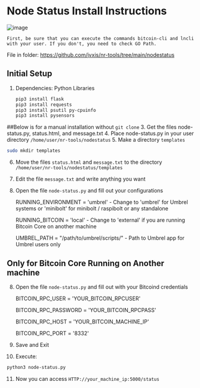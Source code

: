 # Node Status Install Instructions
![image](https://github.com/jvxis/minibolt/assets/108929149/a520ff0c-7de4-4489-9657-413312cb995f)

`First, be sure that you can execute the commands bitcoin-cli and lncli with your user. If you don't, you need to check GO Path.`

File in folder: https://github.com/jvxis/nr-tools/tree/main/nodestatus

## Initial Setup
1. Dependencies:
   Python Libraries
   ```bash
   pip3 install flask
   pip3 install requests
   pip3 install psutil py-cpuinfo
   pip3 install pysensors
   ```
##Below is for a manual installation without `git clone`
3. Get the files node-status.py, status.html, and message.txt
4. Place node-status.py in your user directory `/home/user/nr-tools/nodestatus`
5. Make a directory `templates`
   ```bash
   sudo mkdir templates
   ```
6. Move the files `status.html` and `message.txt` to the directory `/home/user/nr-tools/nodestatus/templates`

7. Edit the file `message.txt` and write anything you want
8. Open the file `node-status.py` and fill out your configurations
   
   RUNNING_ENVIRONMENT = 'umbrel'  - Change to 'umbrel' for Umbrel systems or 'minibolt' for minibolt / raspibolt or any standalone
   
   RUNNING_BITCOIN = 'local'  - Change to 'external' if you are running Bitcoin Core on another machine

   UMBREL_PATH = "/path/to/umbrel/scripts/"  - Path to Umbrel app for Umbrel users only

## Only for Bitcoin Core Running on Another machine
8. Open the file `node-status.py` and fill out with your Bitcoind credentials

   BITCOIN_RPC_USER = 'YOUR_BITCOIN_RPCUSER'

   BITCOIN_RPC_PASSWORD = 'YOUR_BITCOIN_RPCPASS'

   BITCOIN_RPC_HOST = 'YOUR_BITCOIN_MACHINE_IP'

   BITCOIN_RPC_PORT = '8332'

9. Save and Exit

10. Execute:
   ```bash
   python3 node-status.py
   ```
11. Now you can access `HTTP://your_machine_ip:5000/status`
   
